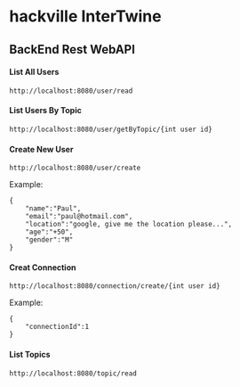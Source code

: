 # hackville InterTwine

## BackEnd Rest WebAPI

#### List All Users

```
http://localhost:8080/user/read
```

#### List Users By Topic

```
http://localhost:8080/user/getByTopic/{int user id}
```

#### Create New User

```
http://localhost:8080/user/create
```

Example:

```
{
    "name":"Paul",
    "email":"paul@hotmail.com",
    "location":"google, give me the location please...",
    "age":"+50",
    "gender":"M"
}
```

#### Creat Connection

```
http://localhost:8080/connection/create/{int user id}
```

Example:

```
{
    "connectionId":1
}

```

#### List Topics

```
http://localhost:8080/topic/read
```



